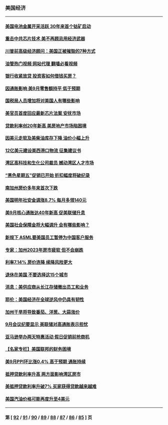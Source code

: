 ### 美国经济
---
#### [美国电池金属开采活跃 30年来首个钴矿启动](../../pages/ncid1078158/n13846243.md?10160445) 
#### [重击中共芯片技术 美不再顾忌用经济武器](../../pages/ncid1078158/n13845753.md?10160445) 
#### [川普前高级经济顾问：美国正被摧毁的7种方式](../../pages/ncid1078158/n13845808.md?10160445) 
#### [油管热门视频 网站代理 翻墙必看视频](http://209.222.30.114:81/youtube.html?10160445)
#### [银行收紧放贷 投资客如何借钱买房？](../../pages/ncid1078158/n13845654.md?10160445) 
#### [因通胀影响 美9月零售额持平 低于预期](../../pages/ncid1078158/n13845521.md?10160445) 
#### [国税局人员增加将对美国人有哪些影响](../../pages/ncid1078158/n13845392.md?10160445) 
#### [美官员首度回应最新芯片法案 安抚市场](../../pages/ncid1078158/n13845407.md?10160445) 
#### [贷款利率创20年新高 美房地产市场陷困境](../../pages/ncid1078158/n13845387.md?10160445) 
#### [因美元走软及美柴油库存下降 油价小幅上升](../../pages/ncid1078158/n13844959.md?10160445) 
#### [12亿美元建设美西港口物流 征集建议书](../../pages/ncid1078158/n13844991.md?10160445) 
#### [湾区高科技和生化公司裁员 撼动湾区人才市场](../../pages/ncid1078158/n13845006.md?10160445) 
#### [“黑色星期五”促销已开始 折扣幅度将破纪录](../../pages/ncid1078158/n13844909.md?10160445) 
#### [南加州房价多年来首次下跌](../../pages/ncid1078158/n13844917.md?10160445) 
#### [美国明年社安金调涨8.7% 每月多领140元](../../pages/ncid1078158/n13844710.md?10160445) 
#### [美9月核心通胀达40年新高 促美联储升息](../../pages/ncid1078158/n13844694.md?10160445) 
#### [美国社会保障金将大幅调升 会有哪些影响？](../../pages/ncid1078158/n13844141.md?10160445) 
#### [新规下 ASML要美国员工暂停为中国客户服务](../../pages/ncid1078158/n13844245.md?10160445) 
#### [专家：加州2023年房市疲软 但不会崩跌](../../pages/ncid1078158/n13844185.md?10160445) 
#### [利率7.14% 房价连降 续降风险更大](../../pages/ncid1078158/n13844180.md?10160445) 
#### [退休在美国 不要选择这15个城市](../../pages/ncid1078158/n13844166.md?10160445) 
#### [消息：美供应商从长江存储撤出员工和业务](../../pages/ncid1078158/n13844051.md?10160445) 
#### [耶伦：美国经济在全球逆风中仍具有韧性](../../pages/ncid1078158/n13844079.md?10160445) 
#### [加州干旱将导致番茄、洋葱、大蒜涨价](../../pages/ncid1078158/n13844098.md?10160445) 
#### [9月会议纪要显示 美联储对高通胀表示担忧](../../pages/ncid1078158/n13844062.md?10160445) 
#### [亚马逊举办两天特惠活动 假日促销前抢商机](../../pages/ncid1078158/n13843985.md?10160445) 
#### [【名家专栏】美国联邦的财务困境](../../pages/ncid1078158/n13843895.md?10160445) 
#### [美9月PPI环比涨0.4% 高于预期 通胀持续](../../pages/ncid1078158/n13843971.md?10160445) 
#### [抵押贷款利率升高 两方面影响湾区房市](../../pages/ncid1078158/n13843517.md?10160445) 
#### [美抵押贷款利率升破7% 买家获得贷款越来越难](../../pages/ncid1078158/n13843404.md?10160445) 
#### [美国汽油价格可能再度升至4美元](../../pages/ncid1078158/n13843403.md?10160445) 

---
#### 第 [ [92](./92.md?10160445) / [91](./91.md?10160445) / [90](./90.md?10160445) / [89](./89.md?10160445) / [88](./88.md?10160445) / [87](./87.md?10160445) / [86](./86.md?10160445) / [85](./85.md?10160445) ] 页
